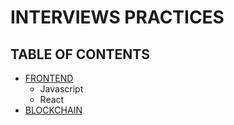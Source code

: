 # INTERVIEWS PRACTICES

## TABLE OF CONTENTS

- [FRONTEND](./FRONTEND.md)
  - Javascript
  - React
- [BLOCKCHAIN](./BLOCKCHAIN.md)
